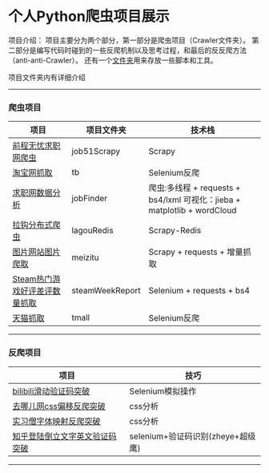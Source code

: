 
# 个人Python爬虫项目展示

项目介绍：
项目主要分为两个部分，第一部分是爬虫项目（Crawler文件夹）。
第二部分是编写代码时碰到的一些反爬机制以及思考过程，和最后的反反爬方法（anti-anti-Crawler）。
还有一个[文件夹](/tools)用来存放一些脚本和工具。

项目文件夹内有详细介绍

****  
### 爬虫项目  

|项目|项目文件夹|技术栈|
|---|---|---
|[前程无忧求职网爬虫](/Crawler/job51Scrapy)|job51Scrapy|Scrapy
|[淘宝网抓取](/Crawler/tb)|tb|Selenium反爬
|[求职网数据分析](/Crawler/jobFinder)|jobFinder|爬虫:多线程 + requests + bs4/lxml  可视化：jieba + matplotlib + wordCloud
|[拉钩分布式爬虫](/Crawler/lagouRedis)|lagouRedis|Scrapy-Redis
|[图片网站图片爬取](/Crawler/meizitu)|meizitu|Scrapy + requests + 增量抓取
|[Steam热门游戏好评差评数量抓取](/Crawler/steamWeekReport)|steamWeekReport| Selenium + requests + bs4
|[天猫抓取](/Crawler/tmall)|tmall|Selenium反爬


****
### 反爬项目

|项目|技巧|
|---|---
|[bilibili滑动验证码突破](/anti-anti-Crawler/bilibili滑动验证码突破)|Selenium模拟操作
|[去哪儿网css偏移反爬突破](/anti-anti-Crawler/去哪儿网css偏移反爬突破)|css分析
|[实习僧字体映射反爬突破](/anti-anti-Crawler/实习僧字体映射反爬突破)|css分析
|[知乎登陆倒立文字英文验证码突破](/anti-anti-Crawler/知乎倒立文字英文验证码突破)|selenium+验证码识别(zheye+超级鹰)


****
